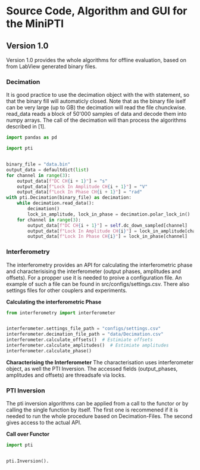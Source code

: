# Source Code, Algorithm and GUI for the MiniPTI

## **Version 1.0**
Version 1.0 provides the whole algorithms for offline evaluation, based on from LabView generated binary files.

### **Decimation**

It is good practice to use the decimation object with the with statement, so that the binary fill will automaticly closed.
Note that as the binary file iself can be very large (up to GB) the decimation will read the file chunckwise.
read_data reads a block of 50'000 samples of data and decode them into numpy arrays. The call of the decimation will than process the algorithms described in [1].
```python
import pandas as pd

import pti


binary_file = "data.bin"
output_data = defaultdict(list)
for channel in range(3):
    output_data[f"DC CH{i + 1}"] = "s"
    output_data[f"Lock In Amplitude CH{i + 1}"] = "V"
    output_data[f"Lock In Phase CH{i + 1}"] = "rad"
with pti.Decimation(binary_file) as decimation:
    while decimation.read_data():
        decimation()
        lock_in_amplitude, lock_in_phase = decimation.polar_lock_in()
    for channel in range(3):
        output_data[f"DC CH{i + 1}"] = self.dc_down_sampled[channel]
        output_data[f"Lock In Amplitude CH{i}"] = lock_in_amplitude[channel]
        output_data[f"Lock In Phase CH{i}"] = lock_in_phase[channel]
```

### **Interferometry**
The interferometry provides an API for calculating the interferometric phase and characterisising the interferometer (output phases, amplitudes and offsets). For a propper use it is needed to proive a configuration file. An example of such a file can be found in src/configs/settings.csv. There also settings files for other couplers and experiments.

**Calculating the interferometric Phase**
```python
from interferometry import interferometer


interferometer.settings_file_path = "configs/settings.csv"
interferometer.decimation_file_path = "data/Decimation.csv"
interferometer.calculate_offsets()  # Estimiate offsets
interferometer.calculate_amplitudes()  # Estimiate amplitudes
interferometer.calculate_phase()
```

**Characterising the Interferometer**
The characterisation uses interferometer object, as well the PTI Inversion. The accessed fields (output_phases, amplitudes and offsets) are threadsafe via locks.


### **PTI Inversion**
The pti inversion algorithms can be applied from a call to the functor or by calling the single function by itself. The first one is recommened if it is needed to run the whole procedure based on Decimation-Files. The second gives access to the actual API.

**Call over Functor**
```python
import pti


pti.Inversion().